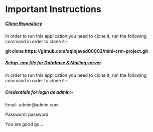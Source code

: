 <h1>Important Instructions</h1>
<h5><u>Clone Repository</u></h5>
<p>In order to run this application you need to clone it, run the following command in order to clone it:-</p>
<p><b>git clone https://github.com/aqibjaved00002/mini-crm-project.git</b></p>
<h5><u>Setup .env file for Database & Mailing server</u></h5>
<p>In order to run this application you need to clone it, run the following command in order to clone it:-</p>
<h5>Credentials for login as admin:-</h5>
<p>Email: admin@admin.com</p>
<p>Password: password</p>
<p>You are good go...</p>
